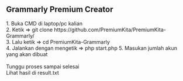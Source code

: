 <h2><b>Grammarly Premium Creator</b></h2>
1. Buka CMD di laptop/pc kalian<br/>
2. Ketik => git clone https://github.com/PremiumKita/PremiumKita-Grammarly/<br/>
3. Lalu ketik => cd PremiumKita-Grammarly</br>
4. Jalankan dengan mengetik => php start.php
5. Masukan jumlah akun yang akan dibuat</br></br>
Tunggu proses sampai selesai</br>
Lihat hasil di result.txt
